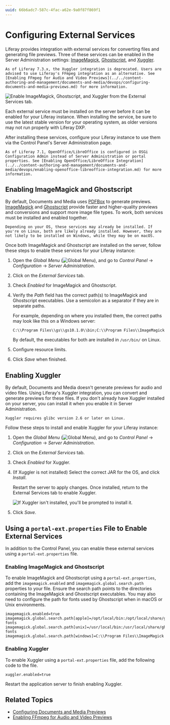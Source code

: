 ```yaml
---
uuid: 66b6adc7-587c-4fac-a62e-9a0f87f869f1
---
```

# Configuring External Services

Liferay provides integration with external services for converting files and generating file previews. Three of these services can be enabled in the Server Administration settings: [ImageMagick](https://www.imagemagick.org/script/index.php), [Ghostscript](https://www.ghostscript.com/), and [Xuggler](http://www.xuggle.com/xuggler/).

```{important}
As of Liferay 7.3.x, the Xuggler integration is deprecated. Users are advised to use Liferay's FFmpeg integration as an alternative. See [Enabling FFmpeg for Audio and Video Previews](../../content-authoring-and-management/documents-and-media/devops/configuring-documents-and-media-previews.md) for more information.
```

![Enable ImageMagick, Ghostscript, and Xuggler from the External Services tab.](./configuring-external-services/images/01.png)

Each external service must be installed on the server before it can be enabled for your Liferay instance. When installing the service, be sure to use the latest stable version for your operating system, as older versions may not run properly with Liferay DXP.

After installing these services, configure your Liferay instance to use them via the Control Panel's Server Administration page.

```{note}
As of Liferay 7.1, OpenOffice/LibreOffice is configured in OSGi Configuration Admin instead of Server Administration or portal properties. See [Enabling OpenOffice/LibreOffice Integration](../../content-authoring-and-management/documents-and-media/devops/enabling-openoffice-libreoffice-integration.md) for more information.
```

## Enabling ImageMagick and Ghostscript

By default, Documents and Media uses [PDFBox](https://pdfbox.apache.org/) to generate previews. [ImageMagick](https://www.imagemagick.org/script/index.php) and [Ghostscript](https://www.ghostscript.com/) provide faster and higher-quality previews and conversions and support more image file types. To work, both services must be installed and enabled together.

```{note}
Depending on your OS, these services may already be installed. If you're on Linux, both are likely already installed. However, they are not likely to be installed on Windows, while they may be on macOS.
```

Once both ImageMagick and Ghostscript are installed on the server, follow these steps to enable these services for your Liferay instance:

1. Open the *Global Menu* (![Global Menu](../../images/icon-applications-menu.png)), and go to *Control Panel* &rarr; *Configuration* &rarr; *Server Administration*.

1. Click on the *External Services* tab.

1. Check *Enabled* for ImageMagick and Ghostscript.

1. Verify the *Path* field has the correct path(s) to ImageMagick and Ghostscript executables. Use a semicolon as a separator if they are in separate paths.

   For example, depending on where you installed them, the correct paths may look like this on a Windows server:

   ```
   C:\\Program Files\\gs\\gs10.1.0\\bin;C:\\Program Files\\ImageMagick
   ```

   By default, the executables for both are installed in `/usr/bin/` on Linux.

1. Configure resource limits.

1. Click *Save* when finished.

## Enabling Xuggler

By default, Documents and Media doesn't generate previews for audio and video files. Using Liferay's Xuggler integration, you can convert and generate previews for these files. If you don't already have Xuggler installed on your server, you can install it when you enable it in Server Administration.

```{tip}
Xuggler requires glibc version 2.6 or later on Linux.
```

Follow these steps to install and enable Xuggler for your Liferay instance:

1. Open the *Global Menu* (![Global Menu](../../images/icon-applications-menu.png)), and go to *Control Panel* &rarr; *Configuration* &rarr; *Server Administration*.

1. Click on the *External Services* tab.

1. Check *Enabled* for Xuggler.

1. (If Xuggler is not installed) Select the correct JAR for the OS, and click *Install*.

   Restart the server to apply changes. Once installed, return to the External Services tab to enable Xuggler.

   ![If Xuggler isn't installed, you'll be prompted to install it.](./configuring-external-services/images/02.png)

1. Click *Save*.

## Using a `portal-ext.properties` File to Enable External Services

In addition to the Control Panel, you can enable these external services using a `portal-ext.properties` file.

### Enabling ImageMagick and Ghostscript

To enable ImageMagick and Ghostscript using a `portal-ext.properties`, add the `imagemagick.enabled` and `imagemagick.global.search.path` properties to your file. Ensure the search path points to the directories containing the ImageMagick and Ghostscript executables. You may also need to configure the path for fonts used by Ghostscript when in macOS or Unix environments.

```properties
imagemagick.enabled=true
imagemagick.global.search.path[apple]=/opt/local/bin:/opt/local/share/ghostscript/fonts:/opt/local/share/fonts/urw-fonts
imagemagick.global.search.path[unix]=/usr/local/bin:/usr/local/share/ghostscript/fonts:/usr/local/share/fonts/urw-fonts
imagemagick.global.search.path[windows]=C:\\Program Files\\ImageMagick
```

### Enabling Xuggler

To enable Xuggler using a `portal-ext.properties` file, add the following code to the file.

```properties
xuggler.enabled=true
```

Restart the application server to finish enabling Xuggler.

## Related Topics

- [Configuring Documents and Media Previews](../../content-authoring-and-management/documents-and-media/devops/configuring-documents-and-media-previews.md)
- [Enabling FFmpeg for Audio and Video Previews](../../content-authoring-and-management/documents-and-media/devops/enabling-ffmpeg-for-audio-and-video-previews.md)
